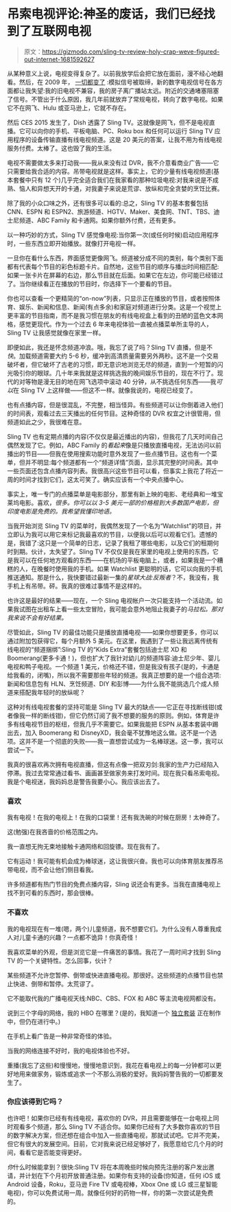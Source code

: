 # 吊索电视评论:神圣的废话，我们已经找到了互联网电视

> 原文：<https://gizmodo.com/sling-tv-review-holy-crap-weve-figured-out-internet-1681592627>

从某种意义上说，电视变得复杂了。以前我放学后会把它放在面前，漫不经心地翻看。然后，在 2009 年， [一切都变了](http://gizmodo.com/the-analog-tv-shutdown-is-a-flustercuck-of-corporate-mo-5132137) :模拟信号被取缔，新的数字电视信号在各方面都让我失望:我的旧电视不兼容，我的房子离广播站太远。附近的交通堵塞阻塞了信号。不管出于什么原因，我几年前就放弃了常规电视，转向了数字电视。如果它不在网飞、Hulu 或亚马逊上，它就不存在。



然后 CES 2015 发生了，Dish 透露了 Sling TV。这就像是网飞，但不是电视直播。它可以向你的手机、平板电脑、PC、Roku box 和任何可以运行 Sling TV 应用程序的设备传输直播有线电视频道。这是 20 美元的答案，让我不用为有线电视服务付费。太棒了。这也毁了我的生活。

电视不需要做太多来打动我——我从来没有过 DVR，我不介意看商业广告——它只需要给我合适的内容。吊带电视就是这样。事实上，它的少量有线电视频道(基本套餐中只有 12 个)几乎完全适合我们在我家看的那种垃圾电视:对我来说是不成熟、恼人和异想天开的卡通，对我妻子来说是荒谬、放纵和完全贪婪的烹饪比赛。

除了我的小众口味之外，还有很多可以看的:总之，Sling TV 的基本套餐包括 CNN、ESPN 和 ESPN2、旅游频道、HGTV、Maker、美食网、TNT、TBS、迪士尼频道、ABC Family 和卡通网。如果你额外付费，还有更多。

以一种巧妙的方式，Sling TV 感觉像电视:当你第一次(或任何时候)启动应用程序时，一些东西立即开始播放。就像打开电视一样。

一旦你在看什么东西，界面感觉更像网飞。频道被分成不同的类别，每个类别下面都有代表每个节目的彩色标题卡片。自然地，这些节目的顺序与播出时间相匹配:如果一张卡片在屏幕的右边，那么节目就在后面。如果它在左边，你可能已经错过了。当你继续看正在播放的节目时，你选择下一个要看的节目。

你也可以查看一个更精简的“on-now”列表，只显示正在播放的节目，或者按照体育、娱乐、新闻和信息、新闻(有点多余)和家庭对频道进行分类。这是一个视觉上更丰富的节目指南，而不是我习惯在朋友的有线电视盒上看到的丑陋的蓝色文本网格，感觉更现代。作为一个过去 6 年来电视体验一直被点播菜单所主导的人，Sling TV 让我感觉就像在家里一样。

即便如此，我还是怀念频道冲浪。哦，我忘了说了吗？Sling TV 直播，但是不*快*。加载频道需要大约 5-6 秒，缓冲到高清质量需要另外两秒。这不是一个交易破坏者，但它破坏了古老的习惯，即无意识地浏览无尽的频道，直到一个短暂的闪光吸引你的眼球。几十年来我就是这样挑选我的晚间娱乐节目的，现在不行了。现代的对等物是漫无目的地在网飞选项中滚动 40 分钟，从不挑选任何东西——我*可以*在 Sling TV 上这样做——但这不一样。就像我说的，电视已经变了。

也有点播内容，但是很混乱，不完整，相当怪异。有些频道可以让你倒着进入他们的时间表，观看过去三天播出的任何节目。这种奇怪的 DVR 权宜之计很管用，但频道如此之少，我很难在意。

Sling TV 也有定期点播的内容(不仅仅是最近播出的内容)，但我花了几天时间自己偶然发现了它。例如，ABC Family 的*看起来*像是只播放直播电视，无法访问以前播出的节目——但我在使用搜索功能时意外发现了一些点播节目。这也有一个菜单，但并不明显:每个频道都有一个“频道详情”页面，显示其完整的时间表。其中一些页面还包含点播内容列表。我很高兴这些节目可以看，但事实上我花了将近一周的时间才找到它们，这太可笑了。确实应该有一个中央点播中心。

事实上，唯一专门的点播菜单是电影部分，那里有新上映的电影、老经典和一堆宝莱坞电影。喜欢，*很多。你可以以 3-5 美元一部的价格租到大多数国产电影，但印度电影是免费的。我希望我懂印地语。*

当我开始浏览 Sling TV 的菜单时，我偶然发现了一个名为“Watchlist”的项目，并立即认为我可以用它来标记我最喜欢的节目，以便我以后可以观看它们。遗憾的是，我错了:这只是一个简单的日志，记录了我租了哪些电影，以及它们的租期何时到期。伙计，太失望了。Sling TV 不仅仅是我在家里的电视上使用的东西，它是我可以在任何地方观看的东西——在机场的平板电脑上，或者，如果我是一个糟糕的人，在晚餐时使用我的手机。如果 Watchlist 更聪明的话，它可以向我的手机推送通知。那是什么，我快要错过最新一集的*星球大战:反叛者*？不，我没有，我手机上有吊带。砰。我真的很难过事情不是这样的。

也许这是最好的结果——现在，一个 Sling 电视帐户一次只能支持一个活动流。如果我试图在出租车上看一些太空冒险，我可能会意外地阻止我妻子的*马拉松。那对我来说不会有好结果。*

尽管如此，Sling TV 的最佳功能只是播放直播电视——如果你想要更多，你可以通过附加包获得它，每个月额外 5 美元。在这里，我遇到了一些让我远离传统有线电视的“频道捆绑”:Sling TV 的“Kids Extra”套餐包括迪士尼 XD 和 Boomerang(更多卡通！)，但也扩大了我针对幼儿的频道阵容:迪士尼少年、婴儿电视和鸭子电视。一个频道 1 美元，价格还不错，但是我没有孩子(是的，卡通是给我看的，闭嘴)，所以我不需要那些年轻的频道。我真正想要的是一个组合选项:新闻和信息包有 HLN、烹饪频道、DIY 和彭博——为什么我不能挑选几个成人频道来搭配我年轻时的放纵呢？

这种对有线电视套餐的坚持可能是 Sling TV 最大的缺点——它正在寻找断线钳(或者像我一样的断线钳)，但它仍然订阅了我不想要的服务的原则。例如，体育是许多有线电视节目的枢纽，但我几乎不需要它。如果我能把 ESPN 从基本套装中踢出去，加入 Boomerang 和 DisneyXD，我会毫不犹豫地这么做。这不是一个选项。这并不是一个彻底的失败——我一直想尝试成为一名棒球迷。这一季，我可以尝试一下。

我真的很喜欢再次拥有电视直播，但这有点像一把双刃剑:我家的生产力已经陷入停滞。我过去常常通过看书、画画甚至做家务来打发时间。现在我只看吊索电视。我是个电视迷，我妈妈总是警告我要小心。我应该出去了。

### **喜欢**

我有电视！在我的电视上！在我的口袋里！还有我洗碗的时候在厨房！太神奇了。

这(勉强)在我吝啬的价格范围之内。

我一直想无拘无束地接触卡通网络和回旋镖。现在我有了。

它有运动！我可能有机会成为棒球迷，这让我很兴奋。我也可以向体育朋友推荐吊带电视，而不会让他们侧目看我。

许多频道都有热门节目的免费点播内容，Sling 说还会有更多。当我在直播电视上找不到可看的东西时，那会很棒。

### **不喜欢**

我的电视现在有一堆(嗯，两个)儿童频道，我不想要它们。为什么没有人尊重我成人对儿童卡通的兴趣？一点都不诡异！你真奇怪！

我喜欢菜单的外观，但是浏览它是一件痛苦的事情。我花了一周时间才找到 Sling TV 的一个关键特性。怎么回事，伙计？

某些频道不允许您暂停、倒带或快进直播电视。那很好。这些频道的点播节目也禁止快进、倒带和暂停。太荒谬了。

它不能取代我的广播电视天线:NBC、CBS、FOX 和 ABC 等主流电视网都没有。

说到三个字母的网络，我的 HBO 在哪里？(是的，我知道一个 [独立套装](http://gizmodo.com/hbo-is-seriously-considering-offering-hbo-go-without-1633899777) 正在制作中，但仍在进行中。)

在手机上看广告是一种非常奇怪的体验。

当我的网络连接不好时，我的电视体验也不好。

重播(我忘了这些)和慢慢地，慢慢地意识到，我花在看电视上的每一分钟都可以更好地用来做家务，锻炼或追求一个不那么消极的爱好。我妈妈警告我的一切都要发生了。

### 你应该得到它吗？

也许吧！如果你已经有有线电视，喜欢你的 DVR，并且需要能够在一台电视上同时观看多个频道，那么 Sling TV 不适合你。如果你已经有了大多数你喜欢的节目的数字解决方案，但还想在组合中加入一些直播电视，那就试试吧。它并不完美，但它有很大的发展空间。目前，它对我来说已经足够好了，我愿意给它几个月的时间，看看它是否能变得更好。

*你*什么时候能拿到？很快:Sling TV 将在本周晚些时候向预先注册的客户发出邀请，并计划在下个月初开放普通注册。如果你有支持的设备(你知道，任何 iOS 或 Android 设备，Roku，亚马逊 Fire TV 或电视棒，Xbox One 或 LG 或三星智能电视)，你可以免费试用一周。就像任何好的药物一样，你的第一次尝试是免费的。